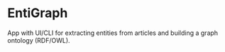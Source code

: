 # EntiGraph

App with UI/CLI for extracting entities from articles and building a graph ontology (RDF/OWL).
